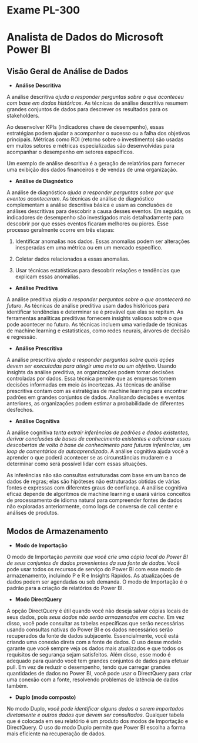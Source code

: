 # Exame PL-300

# Analista de Dados do Microsoft Power BI

## Visão Geral de Análise de Dados

- **Análise Descritiva**

A análise descritiva *ajuda a responder perguntas sobre o que aconteceu com base em dados históricos*. As técnicas de análise descritiva resumem grandes conjuntos de dados para descrever os resultados para os stakeholders.

Ao desenvolver KPIs (indicadores chave de desempenho), essas estratégias podem ajudar a acompanhar o sucesso ou a falha dos objetivos principais. Métricas como ROI (retorno sobre o investimento) são usadas em muitos setores e métricas especializadas são desenvolvidas para acompanhar o desempenho em setores específicos.

Um exemplo de análise descritiva é a geração de relatórios para fornecer uma exibição dos dados financeiros e de vendas de uma organização.

- **Análise de Diagnóstico**

A análise de diagnóstico *ajuda a responder perguntas sobre por que eventos aconteceram*. As técnicas de análise de diagnóstico complementam a análise descritiva básica e usam as conclusões de análises descritivas para descobrir a causa desses eventos. Em seguida, os indicadores de desempenho são investigados mais detalhadamente para descobrir por que esses eventos ficaram melhores ou piores. Esse processo geralmente ocorre em três etapas:

1. Identificar anomalias nos dados. Essas anomalias podem ser alterações inesperadas em uma métrica ou em um mercado específico.

2. Coletar dados relacionados a essas anomalias.

3. Usar técnicas estatísticas para descobrir relações e tendências que explicam essas anomalias.

- **Análise Preditiva**

A análise preditiva *ajuda a responder perguntas sobre o que acontecerá no futuro*. As técnicas de análise preditiva usam dados históricos para identificar tendências e determinar se é provável que elas se repitam. As ferramentas analíticas preditivas fornecem insights valiosos sobre o que pode acontecer no futuro. As técnicas incluem uma variedade de técnicas de machine learning e estatísticas, como redes neurais, árvores de decisão e regressão.

- **Análise Prescritiva**

A análise prescritiva *ajuda a responder perguntas sobre quais ações devem ser executadas para atingir uma meta ou um objetivo*. Usando insights da análise preditiva, as organizações podem tomar decisões controladas por dados. Essa técnica permite que as empresas tomem decisões informadas em meio às incertezas. As técnicas de análise prescritiva contam com as estratégias de machine learning para encontrar padrões em grandes conjuntos de dados. Analisando decisões e eventos anteriores, as organizações podem estimar a probabilidade de diferentes desfechos.

- **Análise Cognitiva**

A análise cognitiva *tenta extrair inferências de padrões e dados existentes, derivar conclusões de bases de conhecimento existentes e adicionar essas descobertas de volta à base de conhecimento para futuras inferências, um loop de comentários de autoaprendizado*. A análise cognitiva ajuda você a aprender o que poderá acontecer se as circunstâncias mudarem e a determinar como será possível lidar com essas situações.

As inferências não são consultas estruturadas com base em um banco de dados de regras; elas são hipóteses não estruturadas obtidas de várias fontes e expressas com diferentes graus de confiança. A análise cognitiva eficaz depende de algoritmos de machine learning e usará vários conceitos de processamento de idioma natural para compreender fontes de dados não exploradas anteriormente, como logs de conversa de call center e análises de produtos.

## Modos de Armazenamento

- **Modo de Importação**

O modo de Importação *permite que você crie uma cópia local do Power BI de seus conjuntos de dados provenientes da sua fonte de dados*. Você pode usar todos os recursos de serviço do Power BI com esse modo de armazenamento, incluindo P e R e Insights Rápidos. As atualizações de dados podem ser agendadas ou sob demanda. O modo de Importação é o padrão para a criação de relatórios do Power BI.

- **Modo DirectQuery**

A opção DirectQuery é útil quando você não deseja salvar cópias locais de seus dados, pois *seus dados não serão armazenados em cache*. Em vez disso, você pode consultar as tabelas específicas que serão necessárias usando consultas nativas do Power BI e os dados necessários serão recuperados da fonte de dados subjacente. Essencialmente, você está criando uma conexão direta com a fonte de dados. O uso desse modelo garante que você sempre veja os dados mais atualizados e que todos os requisitos de segurança sejam satisfeitos. Além disso, esse modo é adequado para quando você tem grandes conjuntos de dados para efetuar pull. Em vez de reduzir o desempenho, tendo que carregar grandes quantidades de dados no Power BI, você pode usar o DirectQuery para criar uma conexão com a fonte, resolvendo problemas de latência de dados também.

- **Duplo (modo composto)**

No modo Duplo, *você pode identificar alguns dados a serem importados diretamente e outros dados que devem ser consultados*. Qualquer tabela que é colocada em seu relatório é um produto dos modos de Importação e DirectQuery. O uso do modo Duplo permite que Power BI escolha a forma mais eficiente na recuperação de dados.
